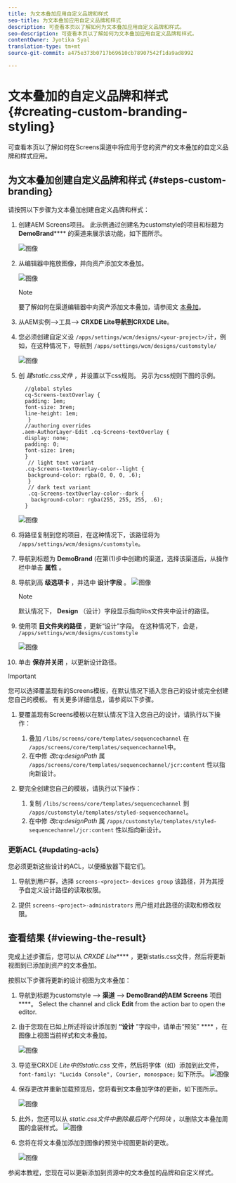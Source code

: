 ```yaml
---
title: 为文本叠加应用自定义品牌和样式
seo-title: 为文本叠加应用自定义品牌和样式
description: 可查看本页以了解如何为文本叠加应用自定义品牌和样式。
seo-description: 可查看本页以了解如何为文本叠加应用自定义品牌和样式。
contentOwner: Jyotika Syal
translation-type: tm+mt
source-git-commit: a475e373b0717b69610cb78907542f1da9ad8992

---
```



# 文本叠加的自定义品牌和样式 {#creating-custom-branding-styling}

可查看本页以了解如何在Screens渠道中将应用于您的资产的文本叠加的自定义品牌和样式应用。

## 为文本叠加创建自定义品牌和样式 {#steps-custom-branding}

请按照以下步骤为文本叠加创建自定义品牌和样式：

1. 创建AEM Screens项目。 此示例通过创建名为customstyle的项目和标题为 **DemoBrand****** 的渠道来展示该功能，如下图所示。

   ![图像](/help/user-guide/assets/custom-brand/custom-brand1.png)

1. 从编辑器中拖放图像，并向资产添加文本叠加。

   ![图像](/help/user-guide/assets/custom-brand/custom-brand2.png)

   >[!NOTE]
   >要了解如何在渠道编辑器中向资产添加文本叠加，请参阅文 [本叠加](/help/user-guide/text-overlay.md)。

1. 从AEM实例—>工具—> **CRXDE Lite导航到CRXDE Lite**。

1. 您必须创建自定义设 `/apps/settings/wcm/designs/<your-project>/`计，例如，在这种情况下，导航到 `/apps/settings/wcm/designs/customstyle/`

   ![图像](/help/user-guide/assets/custom-brand/custom-brand3.png)

1. 创 *建static.css文件* ，并设置以下css规则。 另示为css规则下图的示例。

   ```shell
     //global styles
     cq-Screens-textOverlay {
     padding: 1em;
     font-size: 3rem;
     line-height: 1em;
      }
     //authoring overrides
    .aem-AuthorLayer-Edit .cq-Screens-textOverlay {
     display: none;
     padding: 0;
     font-size: 1rem;
     }
      // light text variant
     .cq-Screens-textOverlay-color--light {
      background-color: rgba(0, 0, 0, .6);
      }
      // dark text variant
      .cq-Screens-textOverlay-color--dark {
       background-color: rgba(255, 255, 255, .6);
     }
   ```
   ![图像](/help/user-guide/assets/custom-brand/custom-brand4.png)

1. 将路径复制到您的项目，在这种情况下，该路径将为 `/apps/settings/wcm/designs/customstyle`。

1. 导航到标题为 **DemoBrand** (在第(1)步中创建)的渠道，选择该渠道后，从操作栏中单击 **属性** 。

1. 导航到高 **级选项卡** ，并选中 **设计字段** 。
   ![图像](/help/user-guide/assets/custom-brand/custom-brand5.png)

   >[!NOTE]
   >默认情况下， **Design** （设计）字段显示指向libs文件夹中设计的路径。

1. 使用项 **目文件夹的路径** ，更新“设计”字段。 在这种情况下，会是， `/apps/settings/wcm/designs/customstyle`

   ![图像](/help/user-guide/assets/custom-brand/custom-brand6.png)

1. 单击 **保存并关闭** ，以更新设计路径。

>[!IMPORTANT]
> 您可以选择覆盖现有的Screens模板，在默认情况下插入您自己的设计或完全创建您自己的模板。 有关更多详细信息，请参阅以下步骤。

1. 要覆盖现有Screens模板以在默认情况下注入您自己的设计，请执行以下操作：

   1. 叠加 `/libs/screens/core/templates/sequencechannel` 在 `/apps/screens/core/templates/sequencechannel`中。
   1. 在中修 *改cq:designPath* 属 `/apps/screens/core/templates/sequencechannel/jcr:content` 性以指向新设计。

1. 要完全创建您自己的模板，请执行以下操作：
   1. 复制 `/libs/screens/core/templates/sequencechannel` 到 `/apps/customstyle/templates/styled-sequencechannel`。
   1. 在中修 *改cq:designPath* 属 `/apps/customstyle/templates/styled-sequencechannel/jcr:content` 性以指向新设计。


### 更新ACL {#updating-acls}

您必须更新这些设计的ACL，以便播放器下载它们。

1. 导航到用户群，选择 `screens-<project>-devices group` 该路径，并为其授予自定义设计路径的读取权限。

1. 提供 `screens-<project>-administrators` 用户组对此路径的读取和修改权限。

## 查看结果 {#viewing-the-result}

完成上述步骤后，您可以从 *CRXDE Lite***** ，更新statis.css文件，然后将更新视图到已添加到资产的文本叠加。

按照以下步骤将更新的设计视图为文本叠加：

1. 导航到标题为customstyle —> **渠道** —> **DemoBrand的AEM Screens** 项目 ****。 Select the channel and click **Edit** from the action bar to open the editor.

1. 由于您现在已如上所述将设计添加到 **“设计** ”字段中，请单击“预览” **** ，在图像上视图当前样式和文本叠加。

   ![图像](/help/user-guide/assets/custom-brand/custom-brand7.png)

1. 导览至CRXDE *Lite中的static.css* 文件，然后将字体（如）添加到此文件， `font-family: "Lucida Console", Courier, monospace;` 如下所示。
   ![图像](/help/user-guide/assets/custom-brand/custom-brand8.png)

1. 保存更改并重新加载预览后，您将看到文本叠加字体的更新，如下图所示。

   ![图像](/help/user-guide/assets/custom-brand/custom-brand9.png)

1. 此外，您还可以从 *static.css文件中删除最后两个代码块* ，以删除文本叠加周围的盒装样式。
   ![图像](/help/user-guide/assets/custom-brand/custom-brand10.png)

1. 您将在将文本叠加添加到图像的预览中视图更新的更改。

   ![图像](/help/user-guide/assets/custom-brand/custom-brand11.png)

参阅本教程，您现在可以更新添加到资源中的文本叠加的品牌和自定义样式。









